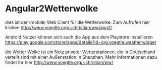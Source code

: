 # Angular2Wetterwolke

dies ist der (mobile) Web Client für die Wetterwolke. Zum Aufrufen hier klicken
http://www.voegtle.org/~christian/ww/app2/

Android Nutzer können sich auch die App aus dem Playstore installieren
https://play.google.com/store/apps/details?id=org.voegtle.weatherwidget

die Wetter Wolke ist ein Netz privater Wetterstationen, die in Deutschland verteilt sind mit einer Außenstation in Shenzhen. Mehr Informationen dazu findet Ihr hier
http://www.voegtle.org/~christian/ww/

